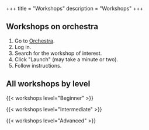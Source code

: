 +++
title = "Workshops"
description = "Workshops"
+++

## Workshops on orchestra

1. Go to <a href="http://app.orchestra.cancerdatasci.org" target="_blank" >Orchestra</a>.
2. Log in.
3. Search for the workshop of interest.
4. Click "Launch" (may take a minute or two).
5. Follow instructions.

## All workshops by level

{{< workshops level="Beginner" >}}

{{< workshops level="Intermediate" >}}

{{< workshops level="Advanced" >}}
